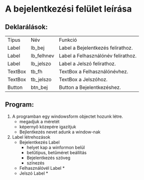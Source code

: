 # A bejelentkezési felület leírása

## Deklarálások:
| | | |
|--|--|---|
|Típus|Név|Funkció|
|Label|lb_bej|Label a Bejelentkezés felirathoz.|
|Label|lb_felhnev|Label a Felhasználónév felirathoz.|
|Label|lb_jelszo|Label a Jelszó felirathoz.|
|TextBox|tb_fh|TextBox a Felhasználónévhez.|
|TextBox|tb_jelszo|TextBox a Jelszóhoz.|
|Button|btn_bej|Button a Bejelentkezéshez.|

## Program:

1.  A programban egy windowsform objectet hozunk létre.
    - megadjuk a méretét
    - képernyő közepére igazítjuk
    - Bejlentkezés nevet adunk a window-nak
1.  Label létrehozások
    - Bejelentkezés Label
        * helyet kap a winformon belül
        * betűtípus, betűméret beállítás
        * Bejelentkezés szöveg
        * színezés
    - Felhasználóvél Label
        * 
    - Jelszó Label
        * 